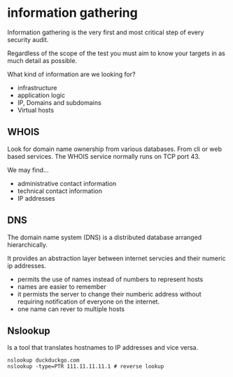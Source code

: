 
# information gathering

Information gathering is the very first and most critical step of every security audit.

Regardless of the scope of the test you must aim to know your targets in as much detail as possible.

What kind of information are we looking for?

* infrastructure
* application logic
* IP, Domains and subdomains
* Virtual hosts

## WHOIS

Look for domain name ownership from various databases. From cli or web based services. The WHOIS service normally runs on TCP port 43.

We may find...

* administrative contact information
* technical contact information
* IP addresses

## DNS

The domain name system (DNS) is a distributed database arranged hierarchically.

It provides an abstraction layer between internet servcies and their numeric ip addresses.

* permits the use of names instead of numbers to represent hosts
* names are easier to remember
* it permists the server to change their numberic address without requiring notification of everyone on the internet.
* one name can rever to multiple hosts


## Nslookup

Is a tool that translates hostnames to IP addresses and vice versa.

```
nslookup duckduckgo.com
nslookup -type=PTR 111.11.11.11.1 # reverse lookup
```
